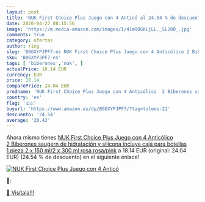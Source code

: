```yaml
---
layout: post
title: 'NUK First Choice Plus Juego con 4 Anticó al 24.54 % de descuento'
date: 2020-04-27 08:15:56
image: 'https://m.media-amazon.com/images/I/41m9OGKLjLL._SL200_.jpg'
comments: true
category: ofertas
author: ring
slug: 'B06XYPJPF7-es NUK First Choice Plus Juego con 4 Anticólico 2 Biberones...'
sku: 'B06XYPJPF7-es'
tags: [ 'biberones','nuk', ]
actualPrice: 18.14 EUR
currency: EUR
price: 18.14
comparePrice: 24.04 EUR
prodname: 'NUK First Choice Plus Juego con 4 Anticólico  2 Biberones saugern de hidratación y silicona  incluye caja para botellas  1 pieza  2 x 150 ml/2 x 300 ml rosa rosa/pink'
country: 'es'
flag: '🇪🇸'
buyurl: 'https://www.amazon.es/dp/B06XYPJPF7/?tag=tolees-21'
descuento: '24.54'
average: '20.42'
---
```


Ahora mismo tienes [NUK First Choice Plus Juego con 4 Anticólico  2 Biberones saugern de hidratación y silicona  incluye caja para botellas  1 pieza  2 x 150 ml/2 x 300 ml rosa rosa/pink](https://www.amazon.es/dp/B06XYPJPF7/?tag=tolees-21) a 18.14 EUR (original: 24.04 EUR) (24.54 %  de descuento) en el siguiente enlace!

[![NUK First Choice Plus Juego con 4 Anticó](https://m.media-amazon.com/images/I/41m9OGKLjLL._SL200_.jpg)](https://www.amazon.es/dp/B06XYPJPF7/?tag=tolees-21)

🔎:


[🛒 Visítala!!!](https://www.amazon.es/dp/B06XYPJPF7/?tag=tolees-21)
